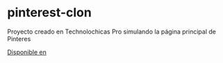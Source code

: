 # pinterest-clon
Proyecto creado en Technolochicas Pro simulando la página principal de Pinteres

[Disponible en](https://pinterest-clon-peach.vercel.app/)
